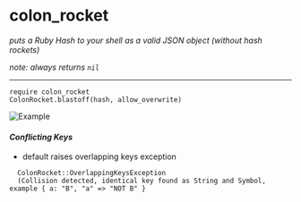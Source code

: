 # colon_rocket
*puts a Ruby Hash to your shell as a valid JSON object (without hash rockets)*


*note: always returns `nil`*

___

```
require colon_rocket
ColonRocket.blastoff(hash, allow_overwrite)
```

![Example](https://i.imgur.com/booOeGW.png)

#### *Conflicting Keys*
- default raises overlapping keys exception
```
  ColonRocket::OverlappingKeysException
  (Collision detected, identical key found as String and Symbol, example { a: "B", "a" => "NOT B" } 
```
